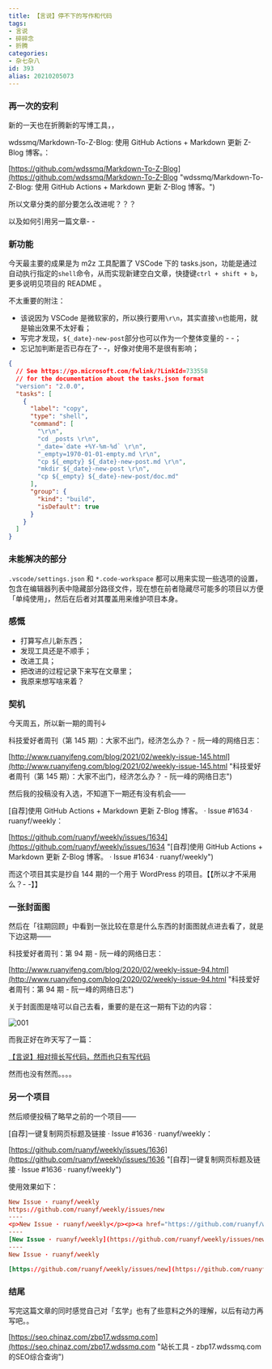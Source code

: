 ```yaml
---
title: 【言说】停不下的写作和代码
tags:
- 言说
- 碎碎念
- 折腾
categories:
- 杂七杂八
id: 393
alias: 20210205073
---
```


### 再一次的安利

新的一天也在折腾新的写博工具，，

wdssmq/Markdown-To-Z-Blog: 使用 GitHub Actions + Markdown 更新 Z-Blog 博客。：

[https://github.com/wdssmq/Markdown-To-Z-Blog](https://github.com/wdssmq/Markdown-To-Z-Blog "wdssmq/Markdown-To-Z-Blog: 使用 GitHub Actions + Markdown 更新 Z-Blog 博客。")

所以文章分类的部分要怎么改进呢？？？

以及如何引用另一篇文章- -

<!--more-->

### 新功能

今天最主要的成果是为 m2z 工具配置了 VSCode 下的 tasks.json，功能是通过自动执行指定的`shell`命令，从而实现新建空白文章，快捷键`ctrl + shift + b`，更多说明见项目的 README 。

不太重要的附注：

- 该说因为 VSCode 是微软家的，所以换行要用`\r\n`，其实直接`\n`也能用，就是输出效果不太好看；
- 写完才发现，`${_date}-new-post`部分也可以作为一个整体变量的 - -；
- 忘记加判断是否已存在了- -，好像对使用不是很有影响；

```json
{
  // See https://go.microsoft.com/fwlink/?LinkId=733558
  // for the documentation about the tasks.json format
  "version": "2.0.0",
  "tasks": [
    {
      "label": "copy",
      "type": "shell",
      "command": [
        "\r\n",
        "cd _posts \r\n",
        "_date=`date +%Y-%m-%d` \r\n",
        "_empty=1970-01-01-empty.md \r\n",
        "cp ${_empty} ${_date}-new-post.md \r\n",
        "mkdir ${_date}-new-post \r\n",
        "cp ${_empty} ${_date}-new-post/doc.md"
      ],
      "group": {
        "kind": "build",
        "isDefault": true
      }
    }
  ]
}
```

### 未能解决的部分

`.vscode/settings.json` 和 `*.code-workspace` 都可以用来实现一些选项的设置，包含在编辑器列表中隐藏部分路径文件，现在想在前者隐藏尽可能多的项目以方便「单纯使用」，然后在后者对其覆盖用来维护项目本身。

### 感慨

- 打算写点儿新东西；
- 发现工具还是不顺手；
- 改进工具；
- 把改进的过程记录下来写在文章里；
- 我原来想写啥来着？

### 契机

今天周五，所以新一期的周刊↓

科技爱好者周刊（第 145 期）：大家不出门，经济怎么办？ - 阮一峰的网络日志：

[http://www.ruanyifeng.com/blog/2021/02/weekly-issue-145.html](http://www.ruanyifeng.com/blog/2021/02/weekly-issue-145.html "科技爱好者周刊（第 145 期）：大家不出门，经济怎么办？ - 阮一峰的网络日志")

然后我的投稿没有入选，不知道下一期还有没有机会——

\[自荐\]使用 GitHub Actions + Markdown 更新 Z-Blog 博客。 · Issue #1634 · ruanyf/weekly：

[https://github.com/ruanyf/weekly/issues/1634](https://github.com/ruanyf/weekly/issues/1634 "\[自荐\]使用 GitHub Actions + Markdown 更新 Z-Blog 博客。 · Issue #1634 · ruanyf/weekly")

而这个项目其实是抄自 144 期的一个用于 WordPress 的项目。【【所以才不采用么？- -】】

### 一张封面图

然后在「往期回顾」中看到一张比较在意是什么东西的封面图就点进去看了，就是下边这期——

科技爱好者周刊：第 94 期 - 阮一峰的网络日志：

[http://www.ruanyifeng.com/blog/2020/02/weekly-issue-94.html](http://www.ruanyifeng.com/blog/2020/02/weekly-issue-94.html "科技爱好者周刊：第 94 期 - 阮一峰的网络日志")

关于封面图是啥可以自己去看，重要的是在这一期有下边的内容：

![001](https://i.loli.net/2021/02/05/gn1zQcLuZEeJ9Xw.png "001")

而我正好在昨天写了一篇：

[【言说】相对擅长写代码，然而也只有写代码](https://zbp17.wdssmq.com/post/8.html "【言说】相对擅长写代码，然而也只有写代码")

然而也没有然而。。。。

### 另一个项目

然后顺便投稿了略早之前的一个项目——

\[自荐\]一键复制网页标题及链接 · Issue #1636 · ruanyf/weekly：

[https://github.com/ruanyf/weekly/issues/1636](https://github.com/ruanyf/weekly/issues/1636 "\[自荐\]一键复制网页标题及链接 · Issue #1636 · ruanyf/weekly")

使用效果如下：

```conf
New Issue · ruanyf/weekly
https://github.com/ruanyf/weekly/issues/new
----
<p>New Issue · ruanyf/weekly</p><p><a href="https://github.com/ruanyf/weekly/issues/new" target="_blank" title="New Issue · ruanyf/weekly">https://github.com/ruanyf/weekly/issues/new</a></p>
----
[New Issue · ruanyf/weekly](https://github.com/ruanyf/weekly/issues/new "New Issue · ruanyf/weekly")
----
New Issue · ruanyf/weekly

[https://github.com/ruanyf/weekly/issues/new](https://github.com/ruanyf/weekly/issues/new "New Issue · ruanyf/weekly")
```

### 结尾

写完这篇文章的同时感觉自己对「玄学」也有了些意料之外的理解，以后有动力再写吧。。

[https://seo.chinaz.com/zbp17.wdssmq.com](https://seo.chinaz.com/zbp17.wdssmq.com "站长工具 - zbp17.wdssmq.com的SEO综合查询")
